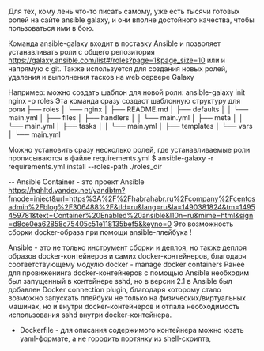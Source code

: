 Для тех, кому лень что-то писать самому, уже есть тысячи готовых ролей на сайте ansible galaxy,
и они вполне достойного качества, чтобы пользоваться ими в бою.

Команда ansible-galaxy входит в поставку Ansible и позволяет устанавливать роли с общего репозитория
https://galaxy.ansible.com/list#/roles?page=1&page_size=10
или и напрямую с git. Также используется для создания новых ролей, удаления и выполнения тасков на web сервере Galaxy

Например: можно создать шаблон для новой роли: ansible-galaxy init nginx -p roles
Эта команда сразу создаст шаблонную структуру для роли
├── roles
│   └── nginx
│       ├── README.md
│       ├── defaults
│       │   └── main.yml
│       ├── files
│       ├── handlers
│       │   └── main.yml
│       ├── meta
│       │   └── main.yml
│       ├── tasks
│       │   └── main.yml
│       ├── templates
│       └── vars
│           └── main.yml

Можно установить сразу несколько ролей, где устанавливаемые роли прописываются в файле requirements.yml
$ ansible-galaxy -r requirements.yml install --roles-path ./roles_dir

-- Ansible Container - это проект Ansible
https://hghltd.yandex.net/yandbtm?fmode=inject&url=https%3A%2F%2Fhabrahabr.ru%2Fcompany%2Fcentosadmin%2Fblog%2F306488%2F&tld=ru&lang=ru&la=1490381824&tm=1495459781&text=Container%20Enabled%20ansible&l10n=ru&mime=html&sign=d8ce0ea62858c75405c51e118135bef5&keyno=0
Это возможность сборки docker-образа при помощи  ansible-плейбука !

Ansible - это не только инструмент сборки и деплоя, но также деплоя образов docker-контейнеров и самих docker-контейнеров, благодаря соответствующему модулю docker - manage docker containers
Ранее для провиженинга docker-контейнеров с помощью  Ansible  необходим был запущенный в контейнере sshd, но в версии 2.1 в  Ansible  был добавлен Docker connection plugin,
благодаря которому стало возможно запускать плейбуки не только на физических/виртуальных машинах, но и внутри docker-контейнеров и отпала необходимость использования sshd внутри docker-контейнера.
+ Dockerfile - для описания содержимого контейнера можно юзать yaml-формате, а не городить портянку из shell-скрипта,



